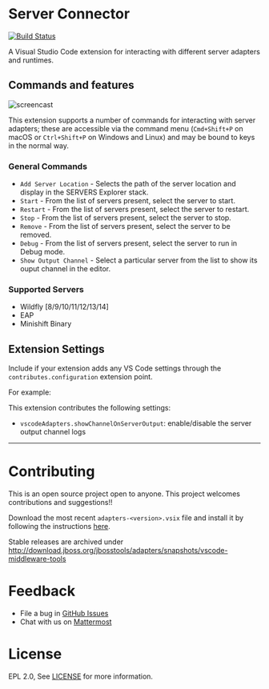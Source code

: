 # Server Connector

[![Build Status](https://travis-ci.org/redhat-developer/vscode-adapters.svg?branch=master)](https://travis-ci.org/redhat-developer/vscode-adapters)

A Visual Studio Code extension for interacting with different server adapters and runtimes.

## Commands and features

![ screencast ](https://raw.githubusercontent.com/redhat-developer/vscode-adapters/master/images/vscode-adapters.gif)

This extension supports a number of commands for interacting with server adapters; these are accessible via the command menu (`Cmd+Shift+P` on macOS or `Ctrl+Shift+P` on Windows and Linux) and may be bound to keys in the normal way.

### General Commands

   * `Add Server Location` - Selects the path of the server location and display in the SERVERS Explorer stack.
   * `Start` - From the list of servers present, select the server to start.
   * `Restart` - From the list of servers present, select the server to restart.
   * `Stop` - From the list of servers present, select the server to stop.
   * `Remove` - From the list of servers present, select the server to be removed.
   * `Debug` - From the list of servers present, select the server to run in Debug mode.
   * `Show Output Channel` - Select a particular server from the list to show its ouput channel in the editor.

### Supported Servers
   * Wildfly [8/9/10/11/12/13/14]
   * EAP
   * Minishift Binary

## Extension Settings

Include if your extension adds any VS Code settings through the `contributes.configuration` extension point.

For example:

This extension contributes the following settings:

* `vscodeAdapters.showChannelOnServerOutput`: enable/disable the server output channel logs

-----------------------------------------------------------------------------------------------------------
Contributing
===============
This is an open source project open to anyone. This project welcomes contributions and suggestions!!

Download the most recent `adapters-<version>.vsix` file and install it by following the instructions [here](https://code.visualstudio.com/docs/editor/extension-gallery#_install-from-a-vsix). 

Stable releases are archived under http://download.jboss.org/jbosstools/adapters/snapshots/vscode-middleware-tools

Feedback
===============
* File a bug in [GitHub Issues](https://github.com/redhat-developer/vscode-adapters/issues)
* Chat with us on [Mattermost](https://chat.openshift.io/developers/channels/adapters)

License
===============
EPL 2.0, See [LICENSE](LICENSE) for more information.
